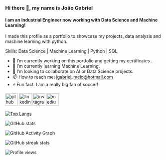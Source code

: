 ### Hi there 👋, my name is João Gabriel
#### I am an Industrial Engineer now working with Data Science and Machine Learning!
I made this profile as a portfolio to showcase my projects, data analysis and machine learning with python.

Skills: Data Science | Machine Learning | Python | SQL

- 🔭 I’m currently working on this portfolio and getting my certificates.. 
- 🌱 I’m currently learning Machine Learning. 
- 👯 I’m looking to collaborate on AI or Data Science projects. 
- 📫 How to reach me: jgabriel_melo@hotmail.com 
- ⚡ Fun fact: I am a really big fan of soccer! 


[<img src='https://cdn.jsdelivr.net/npm/simple-icons@3.0.1/icons/github.svg' alt='github' height='40'>](https://github.com/jgabrielmelo)  [<img src='https://cdn.jsdelivr.net/npm/simple-icons@3.0.1/icons/linkedin.svg' alt='linkedin' height='40'>](https://www.linkedin.com/in/jgabrielmelo/)  [<img src='https://cdn.jsdelivr.net/npm/simple-icons@3.0.1/icons/instagram.svg' alt='instagram' height='40'>](https://www.instagram.com/jgabrielmelo/)  [<img src='https://cdn.jsdelivr.net/npm/simple-icons@3.0.1/icons/medium.svg' alt='medium' height='40'>](https://medium.com/@jgabrielmelo)  

[![Top Langs](https://github-readme-stats.vercel.app/api/top-langs/?username=jgabrielmelo)](https://github.com/anuraghazra/github-readme-stats)

![GitHub stats](https://github-readme-stats.vercel.app/api?username=jgabrielmelo&show_icons=true)  

![GitHub Activity Graph](https://activity-graph.herokuapp.com/graph?username=jgabrielmelo)  

![GitHub streak stats](https://github-readme-streak-stats.herokuapp.com/?user=jgabrielmelo)  

![Profile views](https://gpvc.arturio.dev/jgabrielmelo)  
